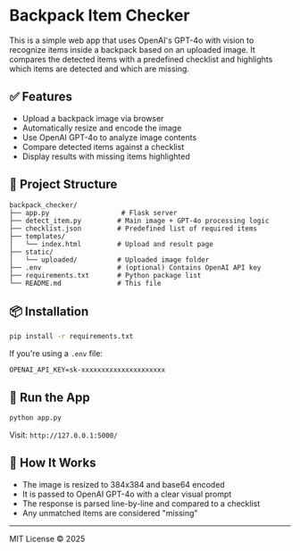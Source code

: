 # Backpack Item Checker

This is a simple web app that uses OpenAI's GPT-4o with vision to recognize items inside a backpack based on an uploaded image. It compares the detected items with a predefined checklist and highlights which items are detected and which are missing.

## ✅ Features
- Upload a backpack image via browser
- Automatically resize and encode the image
- Use OpenAI GPT-4o to analyze image contents
- Compare detected items against a checklist
- Display results with missing items highlighted

## 📁 Project Structure
```
backpack_checker/
├── app.py                  # Flask server
├── detect_item.py         # Main image + GPT-4o processing logic
├── checklist.json         # Predefined list of required items
├── templates/
│   └── index.html         # Upload and result page
├── static/
│   └── uploaded/          # Uploaded image folder
├── .env                   # (optional) Contains OpenAI API key
├── requirements.txt       # Python package list
└── README.md              # This file
```

## 📦 Installation
```bash
pip install -r requirements.txt
```

If you're using a `.env` file:
```
OPENAI_API_KEY=sk-xxxxxxxxxxxxxxxxxxxxx
```

## 🚀 Run the App
```bash
python app.py
```
Visit: `http://127.0.0.1:5000/`

## 🧠 How It Works
- The image is resized to 384x384 and base64 encoded
- It is passed to OpenAI GPT-4o with a clear visual prompt
- The response is parsed line-by-line and compared to a checklist
- Any unmatched items are considered "missing"

---
MIT License © 2025
